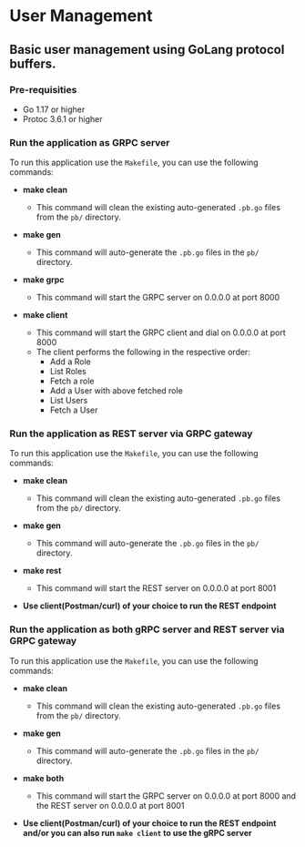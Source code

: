 # User Management 

## Basic user management using GoLang protocol buffers.

### Pre-requisities
- Go 1.17 or higher
- Protoc 3.6.1 or higher

### Run the application as GRPC server
To run this application use the `Makefile`, you can use the following commands:
- **make clean**
  - This command will clean the existing auto-generated `.pb.go` files from the `pb/` directory.
 
- **make gen**
  - This command will auto-generate the `.pb.go` files in the `pb/` directory.  

- **make grpc**
  - This command will start the GRPC server on 0.0.0.0 at port 8000

- **make client**
  - This command will start the GRPC client and dial on 0.0.0.0 at port 8000
  - The client performs the following in the respective order:
    - Add a Role
    - List Roles
    - Fetch a role
    - Add a User with above fetched role
    - List Users
    - Fetch a User

### Run the application as REST server via GRPC gateway
To run this application use the `Makefile`, you can use the following commands:
- **make clean**
  - This command will clean the existing auto-generated `.pb.go` files from the `pb/` directory.
 
- **make gen**
  - This command will auto-generate the `.pb.go` files in the `pb/` directory.  

- **make rest**
  - This command will start the REST server on 0.0.0.0 at port 8001

- **Use client(Postman/curl) of your choice to run the REST endpoint**

### Run the application as both gRPC server and REST server via GRPC gateway
To run this application use the `Makefile`, you can use the following commands:
- **make clean**
  - This command will clean the existing auto-generated `.pb.go` files from the `pb/` directory.
 
- **make gen**
  - This command will auto-generate the `.pb.go` files in the `pb/` directory.  

- **make both**
  - This command will start the GRPC server on 0.0.0.0 at port 8000 and the REST server on 0.0.0.0 at port 8001

- **Use client(Postman/curl) of your choice to run the REST endpoint and/or you can also run `make client` to use the gRPC server**
